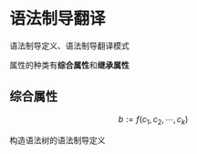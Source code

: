 # 语法制导翻译

语法制导定义、语法制导翻译模式

属性的种类有**综合属性**和**继承属性**

## 综合属性

$$
b:=f(c_1,c_2,\cdots,c_k)
$$

构造语法树的语法制导定义
